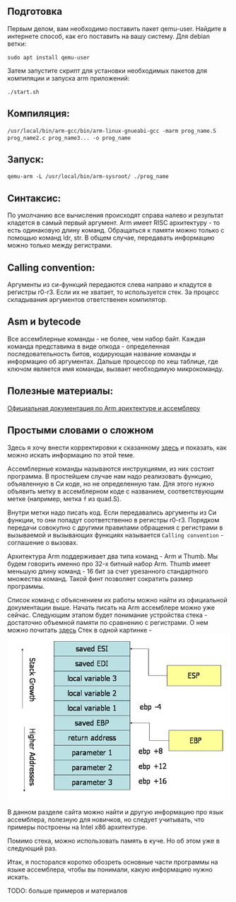 ## Подготовка
Первым делом, вам необходимо поставить пакет qemu-user. Найдите в интернете
способ, как его поставить на вашу систему. Для debian ветки:
```
sudo apt install qemu-user
```
Затем запустите скрипт для установки необходимых пакетов для компиляции и
запуска arm приложений:
```
./start.sh
```

## Компиляция:
```
/usr/local/bin/arm-gcc/bin/arm-linux-gnueabi-gcc -marm prog_name.S prog_name2.c prog_name3... -o prog_name
```

## Запуск:
```
qemu-arm -L /usr/local/bin/arm-sysroot/ ./prog_name
```

## Синтаксис:
По умолчанию все вычисления происходят справа налево и результат кладется
в самый первый аргумент. Arm имеет RISC архитектуру - то есть одинаковую длину
команд. Обращаться к памяти можно только с помощью команд ldr, str.
В общем случае, передавать информацию можно только между регистрами.

## Calling convention:
Аргументы из си-функций передаются слева направо и кладутся в регистры
r0-r3. Если их не хватает, то используется стек. За процесс складывания аргументов
ответственен компилятор.

## Asm и bytecode
Все ассемблерные команды - не более, чем набор байт. Каждая команда представима
в виде опкода - определенная последовательность битов, кодирующая название
команды и информацию об аргументах. Дальше процессор по хеш таблице, где
ключом является имя команды, вызвает необходимую микрокоманду.

## Полезные материалы:
[Официальная документация по Arm арихтектуре и ассемблеру](https://developer.arm.com/documentation/dui0068/b/)

## Простыми словами о сложном
Здесь я хочу внести корректировки к сказанному
[здесь](https://github.com/victor-yacovlev/mipt-diht-caos/tree/master/practice/asm/arm_basics)
и показать, как можно искать информацию по этой теме.

Ассемблерные команды называются инструкциями, из них состоит программа.
В простейшем случае нам надо реализовать функцию, объявленную в Си коде,
но не определенную там. Для этого нужно объявить метку в ассемблерном коде
с названием, соответствующим метке (например, метка `f` из quad.S).

Внутри метки надо писать код. Если передавались аргументы из Си функции,
то они попадут соответственно в регистры r0-r3. Порядком передачи совокупно с
другими правилами обращения с регистрами в вызываемой и вызывающих функциях
называется `Calling convention` - соглашение о вызовах.

Архитектура Arm поддерживает два типа команд - Arm и Thumb. Мы будем говорить
именно про 32-х битный набор Arm. Thumb имеет меньшую длину команд - 16 бит за счет
урезанного стандартного множества команд. Такой финт позволяет сократить
размер программы.

Список команд с объяснением их работы можно найти из официальной документации
выше. Начать писать на Arm ассемблере можно уже сейчас. Следующим этапом будет
понимание устройства стека - достаточно объемной памяти по сравнению с
регистрами. О нем можно почитать [здесь](https://www.tutorialspoint.com/assembly_programming/assembly_procedures.htm#:~:text=A%20stack%20is%20an%20array,'top'%20of%20the%20stack.&text=The%20memory%20space%20reserved%20in,used%20for%20implementing%20the%20stack.)
Стек в одной картинке -
![Stack](stack-convention.png)

В данном разделе сайта можно найти и другую информацию про язык ассемблера, полезную
для новичков, но следует учитывать, что примеры построены на Intel x86 архитектуре.

Помимо стека, можно использовать память в куче. Но об этом уже в следующий раз.

Итак, я посторался коротко обозреть основные части программы на языке ассемблера,
чтобы вы понимали, какую информацию нужно искать.

TODO: больше примеров и материалов
